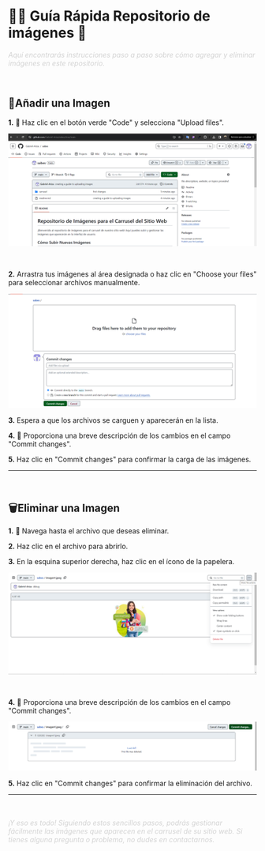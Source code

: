 # 👩‍💻 Guía Rápida Repositorio de imágenes 📸

<span style="color: lightgray"><i>
Aquí encontrarás instrucciones paso a paso sobre cómo agregar y eliminar imágenes en este repositorio.
</i></span>

<br>

## 📌Añadir una Imagen

**1.** 🚀 Haz clic en el botón verde "Code" y selecciona "Upload files".

   ![Subir Imágenes](guia_subir_imagenes/paso1.png)

<br>

**2.** Arrastra tus imágenes al área designada o haz clic en "Choose your files" para seleccionar archivos manualmente.

   ![Confirmar Cambios](guia_subir_imagenes/paso2.png)

**3.** Espera a que los archivos se carguen y aparecerán en la lista.

**4.** 📝 Proporciona una breve descripción de los cambios en el campo "Commit changes".

**5.** Haz clic en "Commit changes" para confirmar la carga de las imágenes.
<hr>
<br>

## 🗑️Eliminar una Imagen

**1.** 🎯 Navega hasta el archivo que deseas eliminar.

**2.** Haz clic en el archivo para abrirlo.

**3.** En la esquina superior derecha, haz clic en el ícono de la papelera.

   ![Eliminar Imágenes](guia_subir_imagenes/paso_eliminar1.png)

<br>

**4.** 📝 Proporciona una breve descripción de los cambios en el campo "Commit changes".

   ![Confirmar Eliminación](guia_subir_imagenes/paso_eliminar2.png)

**5.** Haz clic en "Commit changes" para confirmar la eliminación del archivo.
<br>
<hr>
<br>
<br>
<span style="color: lightgray"><i>
¡Y eso es todo! Siguiendo estos sencillos pasos, podrás gestionar fácilmente las imágenes que aparecen en el carrusel de su sitio web. Si tienes alguna pregunta o problema, no dudes en contactarnos.
</i></span>